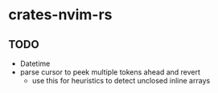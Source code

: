 # crates-nvim-rs

## TODO
- Datetime
- parse cursor to peek multiple tokens ahead and revert
    - use this for heuristics to detect unclosed inline arrays
